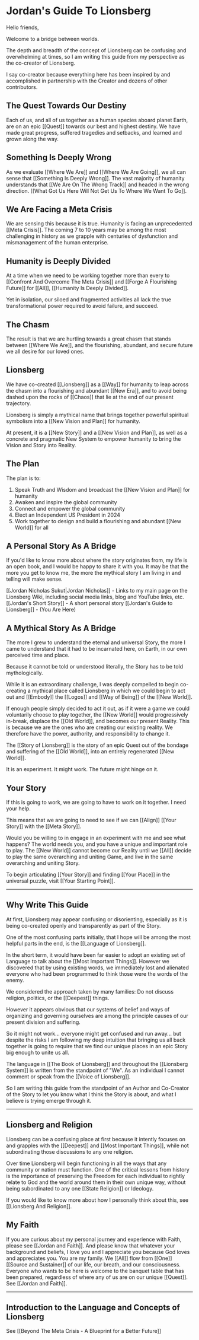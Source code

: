 # Jordan's Guide To Lionsberg

Hello friends, 

Welcome to a bridge between worlds. 

The depth and breadth of the concept of Lionsberg can be confusing and overwhelming at times, so I am writing this guide from my perspective as the co-creator of Lionsberg. 

I say co-creator because everything here has been inspired by and accomplished in partnership with the Creator and dozens of other contributors. 

## The Quest Towards Our Destiny 

Each of us, and all of us together as a human species aboard planet Earth, are on an epic [[Quest]] towards our best and highest destiny. We have made great progress, suffered tragedies and setbacks, and learned and grown along the way. 

## Something Is Deeply Wrong 

As we evaluate [[Where We Are]] and [[Where We Are Going]], we all can sense that [[Something Is Deeply Wrong]]. The vast majority of humanity understands that [[We Are On The Wrong Track]] and headed in the wrong direction. [[What Got Us Here Will Not Get Us To Where We Want To Go]]. 

## We Are Facing a Meta Crisis 

We are sensing this because it is true. Humanity is facing an unprecedented [[Meta Crisis]]. The coming 7 to 10 years may be among the most challenging in history as we grapple with centuries of dysfunction and mismanagement of the human enterprise. 

## Humanity is Deeply Divided

At a time when we need to be working together more than every to [[Confront And Overcome The Meta Crisis]] and [[Forge A Flourishing Future]] for [[All]], [[Humanity Is Deeply Divided]]. 

Yet in isolation, our siloed and fragmented activities all lack the true transformational power required to avoid failure, and succeed. 

## The Chasm 

The result is that we are hurtling towards a great chasm that stands between [[Where We Are]], and the flourishing, abundant, and secure future we all desire for our loved ones. 

## Lionsberg 

We have co-created [[Lionsberg]] as a [[Way]] for humanity to leap across the chasm into a flourishing and abundant [[New Era]], and to avoid being dashed upon the rocks of [[Chaos]] that lie at the end of our present trajectory. 

Lionsberg is simply a mythical name that brings together powerful spiritual symbolism into a [[New Vision and Plan]] for humanity. 

At present, it is a [[New Story]] and a [[New Vision and Plan]], as well as a concrete and pragmatic New System to empower humanity to bring the Vision and Story into Reality. 

## The Plan 

The plan is to: 

1. Speak Truth and Wisdom and broadcast the [[New Vision and Plan]] for humanity   
2. Awaken and inspire the global community  
3. Connect and empower the global community 
4. Elect an Independent US President in 2024  
5. Work together to design and build a flourishing and abundant [[New World]] for all  

## A Personal Story As A Bridge
If you'd like to know more about where the story originates from, my life is an open book, and I would be happy to share it with you. It may be that the more you get to know me, the more the mythical story I am living in and telling will make sense. 

[[Jordan Nicholas Sukut|Jordan Nicholas]] - Links to my main page on the Lionsberg Wiki, including social media links, blog and YouTube links, etc.  
[[Jordan's Short Story]]  - A short personal story 
[[Jordan's Guide to Lionsberg]] - (You Are Here)

## A Mythical Story As A Bridge
The more I grew to understand the eternal and universal Story, the more I came to understand that it had to be incarnated here, on Earth, in our own perceived time and place. 

Because it cannot be told or understood literally, the Story has to be told mythologically.  

While it is an extraordinary challenge, I was deeply compelled to begin co-creating a mythical place called Lionsberg in which we could begin to act out and [[Embody]] the [[Logos]] and [[Way of Being]] of the [[New World]]. 

If enough people simply decided to act it out, as if it were a game we could voluntarily choose to play together, the [[New World]] would progressively in-break, displace the [[Old World]], and becomes our present Reality. This is because we are the ones who are creating our existing reality. We therefore have the power, authority, and responsibility to change it. 

The [[Story of Lionsberg]] is the story of an epic Quest out of the bondage and suffering of the [[Old World]], into an entirely regenerated [[New World]].  

It is an experiment. It might work. The future might hinge on it. 

## Your Story

If this is going to work, we are going to have to work on it together. I need your help. 

This means that we are going to need to see if we can [[Align]] [[Your Story]] with the [[Meta Story]].  

Would you be willing to in engage in an experiment with me and see what happens? The world needs you, and you have a unique and important role to play. The [[New World]] cannot become our Reality until we [[All]] decide to play the same overarching and uniting Game, and live in the same overarching and uniting Story. 

To begin articulating [[Your Story]] and finding [[Your Place]] in the universal puzzle, visit [[Your Starting Point]]. 
___
## Why Write This Guide
At first, Lionsberg may appear confusing or disorienting, especially as it is being co-created openly and transparently as part of the Story. 

One of the most confusing parts initially, that I hope will be among the most helpful parts in the end, is the [[Language of Lionsberg]]. 

In the short term, it would have been far easier to adopt an existing set of Language to talk about the [[Most Important Things]]. However we discovered that by using existing words, we immediately lost and alienated everyone who had been programmed to think those were the words of the enemy. 

We considered the approach taken by many families: Do not discuss religion, politics, or the [[Deepest]] things. 

However it appears obvious that our systems of belief and ways of organizing and governing ourselves are among the principle causes of our present division and suffering.  

So it might not work... everyone might get confused and run away... but despite the risks I am following my deep intuition that bringing us all back together is going to require that we find our unique places in an epic Story big enough to unite us all. 

The language in [[The Book of Lionsberg]] and throughout the [[Lionsberg System]] is written from the standpoint of "We". As an individual I cannot comment or speak from the [[Voice of Lionsberg]]. 

So I am writing this guide from the standpoint of an Author and Co-Creator of the Story to let you know what I think the Story is about, and what I believe is trying emerge through it. 

___
## Lionsberg and Religion
Lionsberg can be a confusing place at first because it intently focuses on and grapples with the [[Deepest]] and [[Most Important Things]], while not subordinating those discussions to any one religion. 

Over time Lionsberg will begin functioning in all the ways that any community or nation must function. One of the critical lessons from history is the importance of preserving the Freedom for each individual to rightly relate to God and the world around them in their own unique way, without being subordinated to any one [[State Religion]] or Ideology. 

If you would like to know more about how I personally think about this, see [[Lionsberg And Religion]]. 

## My Faith 

If you are curious about my personal journey and experience with Faith, please see [[Jordan and Faith]]. And please know that whatever your background and beliefs, I love you and I appreciate you because God loves and appreciates you. You are my family. We [[All]] flow from [[One]] [[Source and Sustainer]] of our life, our breath, and our consciousness. Everyone who wants to be here is welcome to the banquet table that has been prepared, regardless of where any of us are on our unique [[Quest]]. See [[Jordan and Faith]]. 
___
## Introduction to the Language and Concepts of Lionsberg 

See [[Beyond The Meta Crisis - A Blueprint for a Better Future]]
